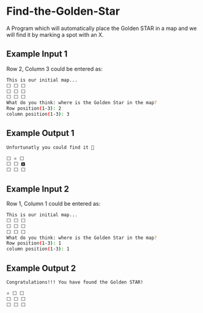 # Find-the-Golden-Star

A Program which will automatically place the Golden STAR in a map and we will find it by marking a spot with an X.


## Example Input 1
Row 2, Column 3 could be entered as:
```bash
This is our initial map...
⬜️ ️⬜️ ️⬜️
⬜️ ️⬜️ ️⬜️
⬜️ ️⬜️ ️⬜️
What do you think: where is the Golden Star in the map? 
Row position(1-3): 2
column position(1-3): 3
```
## Example Output 1

```bash
Unfortunatly you could find it 🙁

⬜️ ⭐️ ⬜️ 
⬜️ ⬜️ 🆇  
⬜️ ⬜️ ⬜️
```

## Example Input 2
Row 1, Column 1 could be entered as:
```bash
This is our initial map...
⬜️ ️⬜️ ️⬜️
⬜️ ️⬜️ ️⬜️
⬜️ ️⬜️ ️⬜️
What do you think: where is the Golden Star in the map? 
Row position(1-3): 1
column position(1-3): 1
```
## Example Output 2

```bash
Congratulations!!! You have found the Golden STAR!

⭐️ ⬜️ ️⬜️
⬜️ ️⬜️ ⬜️
⬜️ ️⬜️ ️⬜️
```
